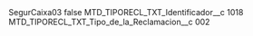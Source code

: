 <?xml version="1.0" encoding="UTF-8"?>
<CustomMetadata xmlns="http://soap.sforce.com/2006/04/metadata" xmlns:xsi="http://www.w3.org/2001/XMLSchema-instance" xmlns:xsd="http://www.w3.org/2001/XMLSchema">
    <label>SegurCaixa03</label>
    <protected>false</protected>
    <values>
        <field>MTD_TIPORECL_TXT_Identificador__c</field>
        <value xsi:type="xsd:string">1018</value>
    </values>
    <values>
        <field>MTD_TIPORECL_TXT_Tipo_de_la_Reclamacion__c</field>
        <value xsi:type="xsd:string">002</value>
    </values>
</CustomMetadata>

